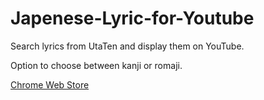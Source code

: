 # Japenese-Lyric-for-Youtube
 
Search lyrics from UtaTen and display them on YouTube.

Option to choose between kanji or romaji.

[Chrome Web Store](https://chrome.google.com/webstore/detail/japanese-lyric-for-youtub/hohadfnnpldiebjcdpfgjgipdgnhifgm)
